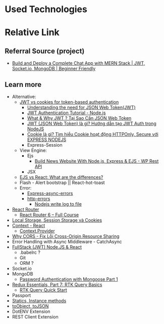 # Used Technologies

# Relative Link
## Referral Source (project)
- [Build and Deploy a Complete Chat App with MERN Stack | JWT, Socket.io, MongoDB | Beginner Friendly](https://youtu.be/HwCqsOis894?list=PL7_SWnUdwHkBY9BINVkCMDwDgLTP8gZlQ)
## Learn more
- Alternative:
    * [JWT vs cookies for token-based authentication](https://stackoverflow.com/questions/37582444/jwt-vs-cookies-for-token-based-authentication)
        - [Understanding the need for JSON Web Token(JWT)](https://www.javainuse.com/webseries/spring-security-jwt/chap1)
        - [JWT Authentication Tutorial - Node.js](https://youtu.be/mbsmsi7l3r4)
        - [What & Why JWT ? Tại Sao Cần JSON Web Token](https://youtu.be/Fzex3mslSXY) 
        - [JWT (JSON Web Token) là gì? Hướng dẫn tạo JWT Auth trong NodeJS](https://youtu.be/LxeYH4D1YAs)
        - [Cookie là gì? Tìm hiểu Cookie hoạt động HTTPOnly, Secure với EXPRESS NODEJS](https://youtu.be/LvlUsIwYLW4)
        - Express-Session
    * View Engine:   
        - Ejs
            - [Build News Website With Node.js, Express & EJS - WP Rest API](https://youtu.be/EkQc-8uzxIA)
        - JSX
    * [EJS vs React: What are the differences?](https://stackshare.io/stackups/ejs-vs-react#:~:text=Developers%20familiar%20with%20HTML%20and,JSX%20and%20the%20virtual%20DOM)
    * Flash - Alert bootstrap || React-hot-toast
    * Error:  
        - [Express-async-errors](https://youtu.be/zl1ncy3OKYQ)
        - [http-errors](https://youtu.be/mJWg96W2YE4)
            - [Nodejs write log to file](https://youtu.be/Fb2W_GBx3QY)
- [React Router](https://youtu.be/5jYlY4y5Dfs) 
    - [React Router 6 – Full Course](https://youtu.be/nDGA3km5He4)
- [Local Storage, Session Storage và Cookies ](https://youtu.be/9dloQfxucAc)
- [Context - React](https://reactjs.org/docs/context.html)
    - [Context.Provider](https://legacy.reactjs.org/docs/context.html#contextprovider)
- [Why CORS - Fix Lỗi Cross-Origin Resource Sharing](https://youtu.be/FggsjTsJ7Hk)
- Error Handling with Async Middleware - CatchAsync
-  [FullStack (JWT) Node.JS & React](https://www.youtube.com/playlist?list=PLncHg6Kn2JT7vOvooGw-yXcj6MHKrOpTZ)
    - .babelrc ?
    - Git 
    - ORM ?
- Socket.io
- MongoDB
    - [Password Authentication with Mongoose Part 1](https://www.mongodb.com/blog/post/password-authentication-with-mongoose-part-1)
- [Redux Essentials, Part 7: RTK Query Basics](https://redux.js.org/tutorials/essentials/part-7-rtk-query-basics)
    - [RTK Query Quick Start](https://redux-toolkit.js.org/tutorials/rtk-query)
- Passport
- [Statics, Instance methods](https://mongoosejs.com/docs/guide.html)
- [toObject, toJSON](https://mongoosejs.com/docs/api/document.html)
- DotENV Extension
- REST Client Extension